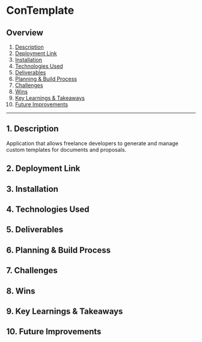 # ConTemplate

<!-- <img src="" alt="" width="250">
<sub> image source: []()</sub> -->

## Overview

1. [Description](#description)
2. [Deployment Link](#deployment-link)
3. [Installation](#installation)
4. [Technologies Used](#technologies)
5. [Deliverables](#deliverables)
6. [Planning & Build Process](#planning)
7. [Challenges](#challenges)
8. [Wins](#wins)
9. [Key Learnings & Takeaways](#takeaways)
10. [Future Improvements](#future-improvements)

---

## <a name="description"></a> 1. Description

Application that allows freelance developers to generate and manage custom templates for documents and proposals.

<!-- <img src="" alt="" width="250">
<sub> image source: []()</sub> -->

## <a name="deployment-link"></a> 2. Deployment Link

## <a name="installation"></a> 3. Installation

## <a name="technologies"></a> 4. Technologies Used

<!-- ### Core Technologies

### Key Dependencies

frontend:
- @ng-bootstrap/ng-bootstrap(v19.0.1)
- npm page: https://www.npmjs.com/package/@ng-bootstrap/ng-bootstrap
- website: https://ng-bootstrap.github.io/
- github: https://github.com/ng-bootstrap/ng-bootstrap

### UI and Design

- **Fonts**:

- **Icons**:


### Development Tools


### Resources and tutorials -->

## <a name="deliverables"></a> 5. Deliverables

<!--
### MVP

### Potential Extra Features / Stretch Goals

### User Stories -->

## <a name="planning"></a> 6. Planning & Build Process

<!-- bronze plan | silver plan | gold plan

<img src="" alt="wireframe" width="250"> -->

## <a name="challenges"></a> 7. Challenges

## <a name="wins"></a> 8. Wins

## <a name="takeaways"></a> 9. Key Learnings & Takeaways

## <a name="future-improvements"></a> 10. Future Improvements

<!--
rails: usually classic mvc file structure i.e. component driven approach (controller, models, views)

angular: feature-based approach -> proposals, docs, homepage etc to organise code




---------------------------------------------------------------------------------------------
BUILD PROCESS
---------------------------------------------------------------------------------------------
13/08/2025

- generate Angular Frontend using [Angular CLI](https://github.com/angular/angular-cli)

```zsh
ng new angular frontend
```


15/08/2025
- add homepage component, using angular cli

```zsh
ng g c homepage
```

- add route for homepage
- create github repo and link to local repo
- push project up to github

- add documents component using angular cli


---------------------------------------------------------------------------------------------
resources
---------------------------------------------------------------------------------------------

youtube
- [Master Angular in 90 Minutes with This Crash Course](https://www.youtube.com/watch?v=oUmVFHlwZsI&t=110s) by [Code with Ahsan](https://www.youtube.com/@CodeWithAhsan)

udemy
- [React JS + Angular + Rails 5 Bootcamp](https://www.udemy.com/course/angular-on-rails-course/) by [Jordan Hudgens](https://www.udemy.com/user/jordanhudgens/)
- [Angular - The Complete Guide (2025 Edition)](https://www.udemy.com/course/the-complete-guide-to-angular-2/) by [Maximilian Schwarzmüller](https://www.udemy.com/user/maximilian-schwarzmuller/)



 -->

